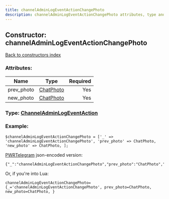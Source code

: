 ```yaml
---
title: channelAdminLogEventActionChangePhoto
description: channelAdminLogEventActionChangePhoto attributes, type and example
---
```

## Constructor: channelAdminLogEventActionChangePhoto  
[Back to constructors index](index.md)



### Attributes:

| Name     |    Type       | Required |
|----------|:-------------:|---------:|
|prev\_photo|[ChatPhoto](../types/ChatPhoto.md) | Yes|
|new\_photo|[ChatPhoto](../types/ChatPhoto.md) | Yes|



### Type: [ChannelAdminLogEventAction](../types/ChannelAdminLogEventAction.md)


### Example:

```
$channelAdminLogEventActionChangePhoto = ['_' => 'channelAdminLogEventActionChangePhoto', 'prev_photo' => ChatPhoto, 'new_photo' => ChatPhoto, ];
```  

[PWRTelegram](https://pwrtelegram.xyz) json-encoded version:

```
{"_":"channelAdminLogEventActionChangePhoto","prev_photo":"ChatPhoto","new_photo":"ChatPhoto"}
```


Or, if you're into Lua:  


```
channelAdminLogEventActionChangePhoto={_='channelAdminLogEventActionChangePhoto', prev_photo=ChatPhoto, new_photo=ChatPhoto, }

```


